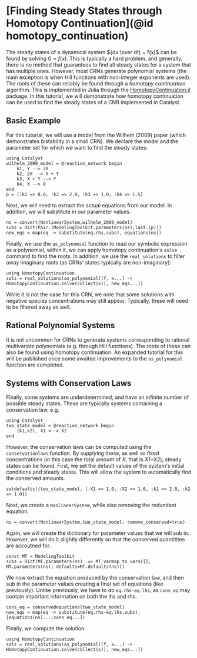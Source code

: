 # [Finding Steady States through Homotopy Continuation](@id homotopy_continuation)

The steady states of a dynamical system ${dx \over dt} = f(x)$ can be found by solving $0 = f(x)$. This is typically a hard problem, and generally, there is no method that guarantees to find all steady states for a system that has multiple ones. However, most CRNs generate polynomial systems (the main exception is when Hill functions with non-integer exponents are used). The roots of these can reliably be found through a *homotopy continuation* algorithm. This is implemented in Julia through the [HomotopyContinuation.jl](https://www.juliahomotopycontinuation.org/) package. In this tutorial, we will demonstrate how homotopy continuation can be used to find the steady states of a CNR implemented in  Catalyst.

## Basic Example 
For this tutorial, we will use a model from the Wilhem (2009) paper (which demonstrates bistability in a small CRN). We declare the model and the parameter set for which we want to find the steady states:
```@example hc1
using Catalyst
wilhelm_2009_model = @reaction_network begin
    k1, Y --> 2X
    k2, 2X --> X + Y
    k3, X + Y --> Y
    k4, X --> 0
end
p = [:k1 => 8.0, :k2 => 2.0, :k3 => 1.0, :k4 => 1.5]
```
Next, we will need to extract the actual equations from our model. In addition, we will substitute in our parameter values.
```@example hc1
ns = convert(NonlinearSystem,wilhelm_2009_model)
subs = Dict(Pair.(ModelingToolkit.parameters(ns),last.(p)))
new_eqs = map(eq -> substitute(eq.rhs,subs), equations(ns))
```
Finally, we use the `as_polynomial` function to read our symbolic expression as a polynomial, within it, we can apply homotopy continuation's `solve` command to find the roots. In addition, we use the `real_solutions` to filter away imaginary roots (as CRNs' states typically are non-imaginary):
```@example hc1
using HomotopyContinuation
sols = real_solutions(as_polynomial((f, x...) -> HomotopyContinuation.solve(collect(x)), new_eqs...))
```
While it is not the case for this CRN, we note that some solutions with negative species concentrations may still appear. Typically, these will need to be filtered away as well.

## Rational Polynomial Systems
It is not uncommon for CRNs to generate systems corresponding to rational multivariate polynomials (e.g. through Hill functions). The roots of these can also be found using homotopy continuation. An expanded tutorial for this will be published once some awaited improvements to the `as_polynomial` function are completed. 

## Systems with Conservation Laws
Finally, some systems are underdetermined, and have an infinite number of possible steady states. These are typically systems containing a conservation law, e.g.
```@example hc3
using Catalyst
two_state_model = @reaction_network begin
    (k1,k2), X1 <--> X2
end
```
However, the conservation laws can be computed using the `conservationlaws` function. By supplying these, as well as fixed concentrations (in this case the total amount of *X*, that is *X1+X2*), steady states can be found. First, we set the default values of the system's initial conditions and steady states. This will allow the system to automatically find the conserved amounts.
```@example hc3
setdefaults!(two_state_model, [:X1 => 1.0, :X2 => 1.0, :k1 => 2.0, :k2 => 1.0])
```
Next, we create a `NonlinearSystem`, while also removing the redundant equation.
```@example hc3
ns = convert(NonlinearSystem,two_state_model; remove_conserved=true)
```
Again, we will create the dictionary for parameter values that we will sub in. However, we will do it slightly differently so that the conserved quantitites are accoutned for.
```@example hc3
const MT = ModelingToolkit
subs = Dict(MT.parameters(ns) .=> MT.varmap_to_vars([], MT.parameters(ns); defaults=MT.defaults(ns)))
```
We now extract the equation produced by the conservation law, and then sub in the parameter values creating a final set of equations (like previously). Unlike previously, we have to do `eq.rhs-eq.lhs`, as `cons_eq` may contain important information on both the lhs and rhs.
```@example hc3
cons_eq = conservedequations(two_state_model)
new_eqs = map(eq -> substitute(eq.rhs-eq.lhs,subs), [equations(ns)...;cons_eq...])
```
Finally, we compute the solution:
```@example hc3
using HomotopyContinuation
sols = real_solutions(as_polynomial((f, x...) -> HomotopyContinuation.solve(collect(x)), new_eqs...))
```

